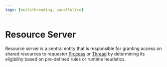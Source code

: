 ```yaml
---
tags: [multithreading, parallelism]
---
```


# Resource Server

Resource server is a central entity that is responsible for granting access on
shared resources to requestor [Process](202210062301.md) or
[Thread](202404131843.md) by determining its eligibility based on pre-defined
rules or runtime heuristics.
